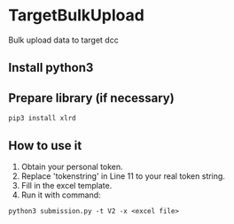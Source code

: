 # TargetBulkUpload
Bulk upload data to target dcc

## Install python3

## Prepare library (if necessary)
```
pip3 install xlrd
```

## How to use it
1. Obtain your personal token.
2. Replace 'tokenstring' in Line 11 to your real token string.
3. Fill in the excel template.
4. Run it with command:
```
python3 submission.py -t V2 -x <excel file>
```
